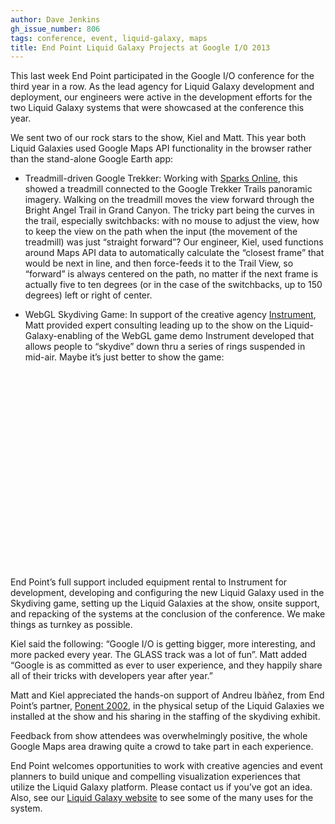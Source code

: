 ```yaml
---
author: Dave Jenkins
gh_issue_number: 806
tags: conference, event, liquid-galaxy, maps
title: End Point Liquid Galaxy Projects at Google I/O 2013
---
```


This last week End Point participated in the Google I/O conference for the third year in a row.  As the lead agency for Liquid Galaxy development and deployment, our engineers were active in the development efforts for the two Liquid Galaxy systems that were showcased at the conference this year.

We sent two of our rock stars to the show, Kiel and Matt.  This year both Liquid Galaxies used Google Maps API functionality in the browser rather than the stand-alone Google Earth app:

- Treadmill-driven Google Trekker: Working with [Sparks Online](http://www.sparksonline.com/), this showed a treadmill connected to the Google Trekker Trails panoramic imagery.  Walking on the treadmill moves the view forward through the Bright Angel Trail in Grand Canyon.  The tricky part being the curves in the trail, especially switchbacks: with no mouse to adjust the view, how to keep the view on the path when the input (the movement of the treadmill) was just “straight forward”?  Our engineer, Kiel, used functions around Maps API data to automatically calculate the “closest frame” that would be next in line, and then force-feeds it to the Trail View, so “forward” is always centered on the path, no matter if the next frame is actually five to ten degrees (or in the case of the switchbacks, up to 150 degrees) left or right of center.

- WebGL Skydiving Game: In support of the creative agency [Instrument](http://weareinstrument.com/), Matt provided expert consulting leading up to the show on the Liquid-Galaxy-enabling of the WebGL game demo Instrument developed that allows people to “skydive” down thru a series of rings suspended in mid-air.  Maybe it’s just better to show the game:

<object height="315" width="560"><param name="movie" value="http://www.youtube.com/v/FghhA-hLBg8?hl=en_US&amp;version=3"/><param name="allowFullScreen" value="true"/><param name="allowscriptaccess" value="always"/><embed allowfullscreen="true" allowscriptaccess="always" height="315" src="http://www.youtube.com/v/FghhA-hLBg8?hl=en_US&amp;version=3" type="application/x-shockwave-flash" width="560"/></object>

End Point’s full support included equipment rental to Instrument for development, developing and configuring the new Liquid Galaxy used in the Skydiving game, setting up the Liquid Galaxies at the show, onsite support, and repacking of the systems at the conclusion of the conference.  We make things as turnkey as possible.

Kiel said the following: “Google I/O is getting bigger, more interesting, and more packed every year. The GLASS track was a lot of fun”.  Matt added “Google is as committed as ever to user experience, and they happily share all of their tricks with developers year after year.”

Matt and Kiel appreciated the hands-on support of Andreu Ibàñez, from End Point’s partner, [Ponent 2002](http://www.ponent2002.com/), in the physical setup of the Liquid Galaxies we installed at the show and his sharing in the staffing of the skydiving exhibit.

Feedback from show attendees was overwhelmingly positive, the whole Google Maps area drawing quite a crowd to take part in each experience.

End Point welcomes opportunities to work with creative agencies and event planners to build unique and compelling visualization experiences that utilize the Liquid Galaxy platform.  Please contact us if you’ve got an idea.  Also, see our [Liquid Galaxy website](https://liquidgalaxy.endpoint.com) to see some of the many uses for the system.
